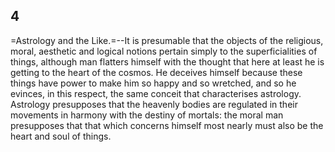 ## 4

=Astrology and the Like.=--It is presumable that the objects of the
religious, moral, aesthetic and logical notions pertain simply to the
superficialities of things, although man flatters himself with the
thought that here at least he is getting to the heart of the cosmos. He
deceives himself because these things have power to make him so happy
and so wretched, and so he evinces, in this respect, the same conceit
that characterises astrology. Astrology presupposes that the heavenly
bodies are regulated in their movements in harmony with the destiny of
mortals: the moral man presupposes that that which concerns himself most
nearly must also be the heart and soul of things.


